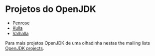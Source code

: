 # Projetos do OpenJDK

* [Penrose](penrose.md)
* [Kulla](kulla.md)
* [Valhalla](valhalla.md)

Para mais projetos OpenJDK de uma olhadinha nestas the mailing lists [OpenJDK projects](http://mail.openjdk.java.net/mailman/listinfo).